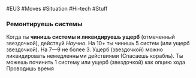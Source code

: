 #EU3 #Moves #Situation  #Hi-tech #Stuff

### Ремонтируешь системы 

Когда ты **чинишь системы и ликвидируешь ущерб** (отмеченный звездочкой), действуй *Научно*. На 10+ ты чинишь 5 систем (или ущерб звездочкой). На 7—9 не более 3. Ущерб (звездочкой) можно ликвидировать немедленными действиями (Спасаешь корабль). Ты можешь починить 1 систему или ущерб (звездочкой) как опцию хода Проводишь время